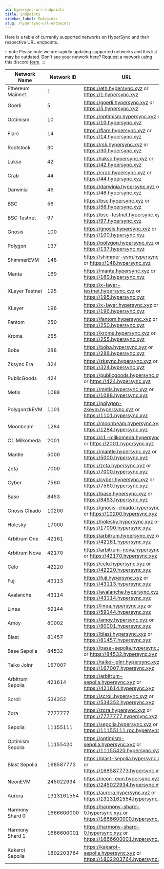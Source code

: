 ```yaml
---
id: hypersync-url-endpoints
title: Endpoints
sidebar_label: Endpoints
slug: /hypersync-url-endpoints
---
```


Here is a table of currently supported networks on HyperSync and their respective URL endpoints.

:::note
Please note we are rapidly updating supported networks and this list may be outdated.
Don't see your network here? Request a network using this discord [form](https://discord.gg/fztEvj79m3).
:::

| Network Name     | Network ID | URL                                                                    |
| ---------------- | ---------- | ---------------------------------------------------------------------- |
| Ethereum Mainnet | 1          | https://eth.hypersync.xyz or https://1.hypersync.xyz                   |
| Goerli           | 5          | https://goerli.hypersync.xyz or https://5.hypersync.xyz                |
| Optimism         | 10         | https://optimism.hypersync.xyz or https://10.hypersync.xyz             |
| Flare            | 14         | https://flare.hypersync.xyz or https://14.hypersync.xyz                |
| Rootstock        | 30         | https://rsk.hypersync.xyz or https://30.hypersync.xyz                  |
| Lukso            | 42         | https://lukso.hypersync.xyz or https://42.hypersync.xyz                |
| Crab             | 44         | https://crab.hypersync.xyz or https://44.hypersync.xyz                 |
| Darwinia         | 46         | https://darwinia.hypersync.xyz or https://46.hypersync.xyz             |
| BSC              | 56         | https://bsc.hypersync.xyz or https://56.hypersync.xyz                  |
| BSC Testnet      | 97         | https://bsc-testnet.hypersync.xyz or https://97.hypersync.xyz          |
| Gnosis           | 100        | https://gnosis.hypersync.xyz or https://100.hypersync.xyz              |
| Polygon          | 137        | https://polygon.hypersync.xyz or https://137.hypersync.xyz             |
| ShimmerEVM       | 148        | https://shimmer-evm.hypersync.xyz or https://148.hypersync.xyz         |
| Manta            | 169        | https://manta.hypersync.xyz or https://169.hypersync.xyz               |
| XLayer Testnet   | 195        | https://x-layer-testnet.hypersync.xyz or https://195.hypersync.xyz     |
| XLayer           | 196        | https://x-layer.hypersync.xyz or https://196.hypersync.xyz             |
| Fantom           | 250        | https://fantom.hypersync.xyz or https://250.hypersync.xyz              |
| Kroma            | 255        | https://kroma.hypersync.xyz or https://255.hypersync.xyz               |
| Boba             | 288        | https://boba.hypersync.xyz or https://288.hypersync.xyz                |
| Zksync Era       | 324        | https://zksync.hypersync.xyz or https://324.hypersync.xyz              |
| PublicGoods      | 424        | https://publicgoods.hypersync.xyz or https://424.hypersync.xyz         |
| Metis            | 1088       | https://metis.hypersync.xyz or https://1088.hypersync.xyz              |
| PolygonzkEVM     | 1101       | https://polygon-zkevm.hypersync.xyz or https://1101.hypersync.xyz      |
| Moonbeam         | 1284       | https://moonbeam.hypersync.xyz or https://1284.hypersync.xyz           |
| C1 Milkomeda     | 2001       | https://c1-milkomeda.hypersync.xyz or https://2001.hypersync.xyz       |
| Mantle           | 5000       | https://mantle.hypersync.xyz or https://5000.hypersync.xyz             |
| Zeta             | 7000       | https://zeta.hypersync.xyz or https://7000.hypersync.xyz               |
| Cyber            | 7560       | https://cyber.hypersync.xyz or https://7560.hypersync.xyz              |
| Base             | 8453       | https://base.hypersync.xyz or https://8453.hypersync.xyz               |
| Gnosis Chiado    | 10200      | https://gnosis-chiado.hypersync.xyz or https://10200.hypersync.xyz     |
| Holesky          | 17000      | https://holesky.hypersync.xyz or https://17000.hypersync.xyz           |
| Arbitrum One     | 42161      | https://arbitrum.hypersync.xyz or https://42161.hypersync.xyz          |
| Arbitrum Nova    | 42170      | https://arbitrum-nova.hypersync.xyz or https://42170.hypersync.xyz     |
| Celo             | 42220      | https://celo.hypersync.xyz or https://42220.hypersync.xyz              |
| Fuji             | 43113      | https://fuji.hypersync.xyz or https://43113.hypersync.xyz              |
| Avalanche        | 43114      | https://avalanche.hypersync.xyz or https://43114.hypersync.xyz         |
| Linea            | 59144      | https://linea.hypersync.xyz or https://59144.hypersync.xyz             |
| Amoy             | 80002      | https://amoy.hypersync.xyz or https://80001.hypersync.xyz              |
| Blast            | 81457      | https://blast.hypersync.xyz or https://81457.hypersync.xyz             |
| Base Sepolia     | 84532      | https://base-sepolia.hypersync.xyz or https://84532.hypersync.xyz      |
| Taiko Jolnr      | 167007     | https://taiko-jolnr.hypersync.xyz or https://167007.hypersync.xyz      |
| Arbitrum Sepolia | 421614     | https://arbitrum-sepolia.hypersync.xyz or https://421614.hypersync.xyz |
| Scroll           | 534352     | https://scroll.hypersync.xyz or https://534352.hypersync.xyz           |
| Zora             | 7777777    | https://zora.hypersync.xyz or https://7777777.hypersync.xyz            |
| Sepolia          | 11155111   | https://sepolia.hypersync.xyz or https://11155111.rpc.hypersync.xyz    |
| Optimism Sepolia | 11155420   | https://optimism-sepolia.hypersync.xyz or https://11155420.hypersync.xyz |
| Blast Sepolia    | 168587773  | https://blast-sepolia.hypersync.xyz or https://168587773.hypersync.xyz |
| NeonEVM          | 245022934  | https://neon-evm.hypersync.xyz or https://245022934.hypersync.xyz      |
| Aurora           | 1313161554 | https://aurora.hypersync.xyz or https://1313161554.hypersync.xyz       |
| Harmony Shard 0  | 1666600000 | https://harmony-shard-0.hypersync.xyz or https://1666600000.hypersync.xyz |
| Harmony Shard 1  | 1666600001 | https://harmony-shard-0.hypersync.xyz or https://1666600001.hypersync.xyz |
| Kakarot Sepolia  | 1802203764 | https://kakarot-sepolia.hypersync.xyz or https://1802203764.hypersync.xyz |
